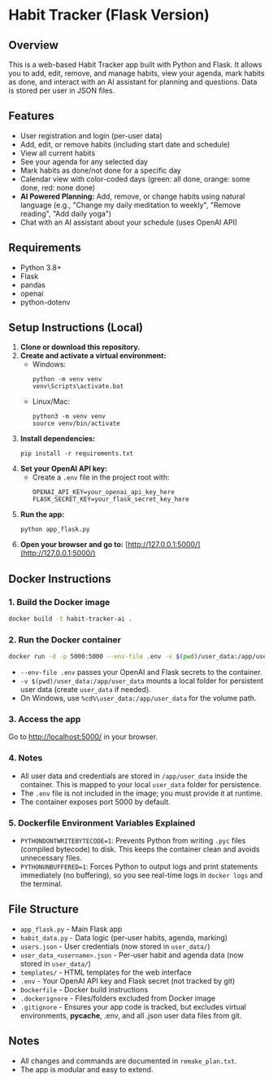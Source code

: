 # Habit Tracker (Flask Version)

## Overview
This is a web-based Habit Tracker app built with Python and Flask. It allows you to add, edit, remove, and manage habits, view your agenda, mark habits as done, and interact with an AI assistant for planning and questions. Data is stored per user in JSON files.

## Features
- User registration and login (per-user data)
- Add, edit, or remove habits (including start date and schedule)
- View all current habits
- See your agenda for any selected day
- Mark habits as done/not done for a specific day
- Calendar view with color-coded days (green: all done, orange: some done, red: none done)
- **AI Powered Planning:** Add, remove, or change habits using natural language (e.g., "Change my daily meditation to weekly", "Remove reading", "Add daily yoga")
- Chat with an AI assistant about your schedule (uses OpenAI API)

## Requirements
- Python 3.8+
- Flask
- pandas
- openai
- python-dotenv

## Setup Instructions (Local)
1. **Clone or download this repository.**
2. **Create and activate a virtual environment:**
   - Windows:
     ```shell
     python -m venv venv
     venv\Scripts\activate.bat
     ```
   - Linux/Mac:
     ```shell
     python3 -m venv venv
     source venv/bin/activate
     ```
3. **Install dependencies:**
   ```shell
   pip install -r requirements.txt
   ```
4. **Set your OpenAI API key:**
   - Create a `.env` file in the project root with:
     ```
     OPENAI_API_KEY=your_openai_api_key_here
     FLASK_SECRET_KEY=your_flask_secret_key_here
     ```
5. **Run the app:**
   ```shell
   python app_flask.py
   ```
6. **Open your browser and go to:**
   [http://127.0.0.1:5000/](http://127.0.0.1:5000/)

## Docker Instructions

### 1. Build the Docker image
```sh
docker build -t habit-tracker-ai .
```

### 2. Run the Docker container
```sh
docker run -d -p 5000:5000 --env-file .env -v $(pwd)/user_data:/app/user_data habit-tracker-ai
```
- `--env-file .env` passes your OpenAI and Flask secrets to the container.
- `-v $(pwd)/user_data:/app/user_data` mounts a local folder for persistent user data (create `user_data` if needed).
- On Windows, use `%cd%\user_data:/app/user_data` for the volume path.

### 3. Access the app
Go to [http://localhost:5000/](http://localhost:5000/) in your browser.

### 4. Notes
- All user data and credentials are stored in `/app/user_data` inside the container. This is mapped to your local `user_data` folder for persistence.
- The `.env` file is not included in the image; you must provide it at runtime.
- The container exposes port 5000 by default.

### 5. Dockerfile Environment Variables Explained
- `PYTHONDONTWRITEBYTECODE=1`: Prevents Python from writing `.pyc` files (compiled bytecode) to disk. This keeps the container clean and avoids unnecessary files.
- `PYTHONUNBUFFERED=1`: Forces Python to output logs and print statements immediately (no buffering), so you see real-time logs in `docker logs` and the terminal.

## File Structure
- `app_flask.py` - Main Flask app
- `habit_data.py` - Data logic (per-user habits, agenda, marking)
- `users.json` - User credentials (now stored in `user_data/`)
- `user_data_<username>.json` - Per-user habit and agenda data (now stored in `user_data/`)
- `templates/` - HTML templates for the web interface
- `.env` - Your OpenAI API key and Flask secret (not tracked by git)
- `Dockerfile` - Docker build instructions
- `.dockerignore` - Files/folders excluded from Docker image
- `.gitignore` - Ensures your app code is tracked, but excludes virtual environments, __pycache__, .env, and all .json user data files from git.

## Notes
- All changes and commands are documented in `remake_plan.txt`.
- The app is modular and easy to extend.
